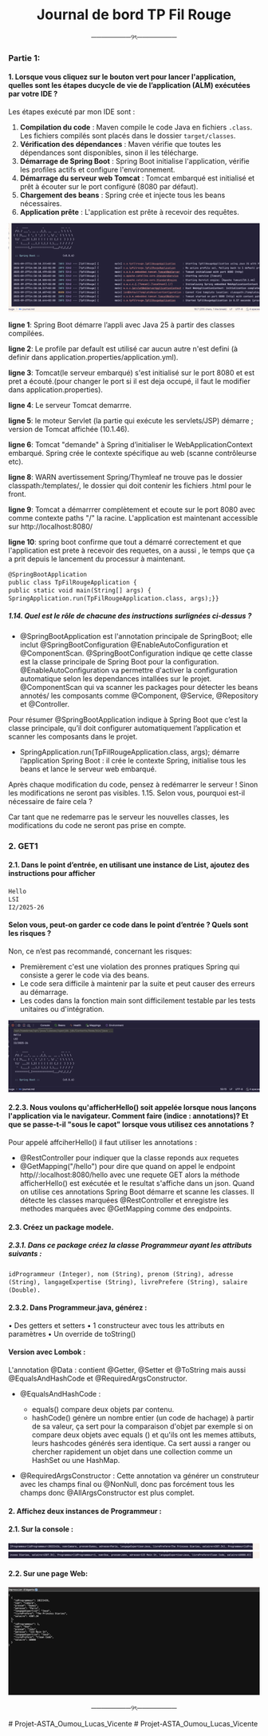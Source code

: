 <h1 align="center"> Journal de bord TP Fil Rouge </h1>

<p align="center"> ────────୨ৎ──────── </p>

### Partie 1:
#### 1. Lorsque vous cliquez sur le bouton vert pour lancer l'application, quelles sont les étapes ducycle de vie de l’application (ALM) exécutées par votre IDE ?

Les étapes exécuté par mon IDE sont :

1. **Compilation du code** : Maven compile le code Java en fichiers `.class`. Les fichiers compilés sont placés dans le dossier `target/classes`.
2. **Vérification des dépendances** : Maven vérifie que toutes les dépendances sont disponibles, sinon il les télécharge.
3. **Démarrage de Spring Boot** : Spring Boot initialise l'application, vérifie les profiles actifs et configure l'environnement.
4. **Démarrage du serveur web Tomcat** : Tomcat embarqué est initialisé et prêt à écouter sur le port configuré (8080 par défaut).
5. **Chargement des beans** : Spring crée et injecte tous les beans nécessaires.
6. **Application prête** : L'application est prête à recevoir des requêtes.


![img_1.png](img_1.png)


**ligne 1**: Spring Boot démarre l’appli avec Java 25 à partir des classes compilées.

**ligne 2**: Le profile par default est utilisé car aucun autre n'est defini (à definir dans application.properties/application.yml).

**ligne 3**: Tomcat(le serveur embarqué) s'est initialisé sur le port 8080 et est pret a écouté.(pour changer le port si il est deja occupé, il faut le modifier dans application.properties).

**ligne 4**: Le serveur Tomcat demarrre.

**ligne 5**: le moteur Servlet (la partie qui exécute les servlets/JSP) démarre ; version de Tomcat affichée (10.1.46).

**ligne 6**: Tomcat "demande" à Spring d’initialiser le WebApplicationContext embarqué. Spring crée le contexte spécifique au web (scanne contrôleurse etc).

**ligne 8**: WARN avertissement Spring/Thymleaf ne trouve pas le dossier classpath:/templates/, le dossier qui doit contenir les fichiers .html pour le front.

**ligne 9**: Tomcat a démarrrer complètement et ecoute sur le port 8080 avec comme contexte paths "/" la racine. L'application est maintenant accessible sur http://localhost:8080/

**ligne 10**: spring boot confirme que tout a démarré correctement et que l'application est prete à recevoir des requetes, on a aussi , le temps que ça a prit depuis le lancement du processur à maintenant.


```
@SpringBootApplication
public class TpFilRougeApplication {
public static void main(String[] args) {
SpringApplication.run(TpFilRougeApplication.class, args);}}
```
##### 1.14. Quel est le rôle de chacune des instructions surlignées ci-dessus ?
- @SpringBootApplication est l'annotation principale de SpringBoot; elle inclut @SpringBootConfiguration @EnableAutoConfiguration et @ComponentScan.
@SpringBootConfiguration indique qe cette classe est la classe principale de Spring Boot pour la configuration.
@EnableAutoConfiguration va permettre d'activer la configuration automatique selon les dependances intallées sur le projet.
@ComponentScan qui va scanner les packages pour détecter les beans annotés/ les composants comme @Component, @Service, @Repository et @Controller.
 
Pour résumer @SpringBootApplication indique à Spring Boot que c’est la classe principale, qu’il doit configurer automatiquement l’application et scanner les composants dans le projet.

- SpringApplication.run(TpFilRougeApplication.class, args); démarre l’application Spring Boot : il crée le contexte Spring, initialise tous les beans et lance le serveur web embarqué.


Après chaque modification du code, pensez à redémarrer le serveur ! Sinon les modifications ne seront
pas visibles.
1.15. Selon vous, pourquoi est-il nécessaire de faire cela ?

Car tant que ne redemarre pas le serveur les nouvelles classes, les modifications du code ne seront pas prise en compte.

### 2. GET1
#### 2.1. Dans le point d’entrée, en utilisant une instance de List, ajoutez des instructions pour afficher
   ```
   Hello
   LSI
   I2/2025-26
   ```
   #### Selon vous, peut-on garder ce code dans le point d’entrée ? Quels sont les risques ? ####
Non, ce n’est pas recommandé, concernant les risques:
- Premièrement c'est une violation des pronnes pratiques Spring qui consiste a gerer le code via des beans.
- Le code sera difficile à maintenir par la suite et peut causer des erreurs au démarrage. 
- Les codes dans la fonction main sont difficilement testable par les tests unitaires ou d'intégration.


![img.png](img.png)


#### 2.2.3. Nous voulons qu'afficherHello() soit appelée lorsque nous lançons l'application via le navigateur. Comment faire (indice : annotations)? Et que se passe-t-il "sous le capot" lorsque vous utilisez ces annotations ? 

Pour appelé affciherHello() il faut utiliser les annotations : 
- @RestController pour indiquer que la classe reponds aux requetes
- @GetMapping("/hello") pour dire que quand on appel le endpoint http//:localhost:8080/hello avec une requete GET alors la méthode afficherHello() est exécutée et le resultat s'affiche dans un json.
Quand on utilise ces annotations Spring Boot démarre et scanne les classes. Il détecte les classes marquées @RestController et enregistre les methodes marquées avec  @GetMapping comme des endpoints. 


#### 2.3. Créez un package modele.
##### 2.3.1. Dans ce package créez la classe Programmeur ayant les attributs suivants :
````
idProgrammeur (Integer), nom (String), prenom (String), adresse
(String), langageExpertise (String), livrePrefere (String), salaire
(Double).
````
#### 2.3.2. Dans Programmeur.java, générez :
• Des getters et setters
• 1 constructeur avec tous les attributs en paramètres
• Un override de toString()

#### Version avec Lombok : 
L'annotation @Data : contient @Getter, @Setter et  @ToString mais aussi @EqualsAndHashCode et @RequiredArgsConstructor.
- @EqualsAndHashCode : 
  - equals() compare deux objets par contenu.
  - hashCode() génère un nombre entier (un code de hachage) à partir de sa valeur, ça sert pour la comparaison d'objet  par exemple si on compare deux objets avec equals () et qu'ils ont les memes attibuts, leurs hashcodes générés sera identique. Ca sert aussi a ranger ou chercher rapidement un objet dans une collection comme un HashSet ou une HashMap.

- @RequiredArgsConstructor : 
Cette annotation va générer un construteur avec les champs final ou @NonNull, donc pas forcément tous les champs donc @AllArgsConstructor est plus complet.

#### 2. Affichez deux instances de Programmeur :
#### 2.1. Sur la console :
![img_4.png](img_4.png)
![img_3.png](img_3.png)
#### 2.2. Sur une page Web:
![img_2.png](img_2.png)

<p align="center"> ────────୨ৎ──────── </p># Projet-ASTA_Oumou_Lucas_Vicente
# Projet-ASTA_Oumou_Lucas_Vicente
